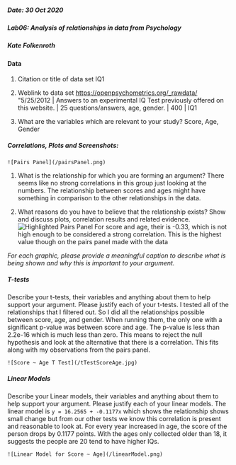 ##### Date: 30 Oct 2020
##### Lab06:  Analysis of relationships in data from Psychology
##### Kate Folkenroth

#### Data
 1. Citation or title of data set
    IQ1

 2. Weblink to data set
    https://openpsychometrics.org/_rawdata/
      "5/25/2012	| Answers to an experimental IQ Test previously offered on this website.
        | 25 questions/answers, age, gender. | 400 | IQ1

 3. What are the variables which are relevant to your study?
    Score, Age, Gender


##### Correlations, Plots and Screenshots:

    ![Pairs Panel](/pairsPanel.png)

 1. What is the relationship for which you are forming an argument?
    There seems like no strong correlations in this group just looking at the numbers. The relationship between scores and ages might have something in comparison to the other relationships in the data.

 2. What reasons do you have to believe that the relationship exists? Show and discuss plots, correlation results and related evidence.
    ![Highlighted Pairs Panel](/highlightedPairsPanel.jpg)
    For score and age, their is -0.33, which is not high enough to be considered a strong correlation. This is the highest value though on the pairs panel made with the data

  *For each graphic, please provide a meaningful caption to describe what is being shown and why this is important to your argument.*

##### T-tests

  Describe your t-tests, their variables and anything about them to help support your argument. Please justify each of your t-tests.
    I tested all of the relationships that I filtered out. So I did all the relationships possible between score, age, and gender. When running them, the only one with a significant p-value was between score and age. The p-value is less than 2.2e-16 which is much less than zero. This means to reject the null hypothesis and look at the alternative that there is a correlation. This fits along with my observations from the pairs panel.

    ![Score ~ Age T Test](/tTestScoreAge.jpg)

##### Linear Models

  Describe your Linear models, their variables and anything about them to help support your argument. Please justify each of your linear models.
    The linear model is `y = 16.2565 + -0.1177x` which shows the relationship shows small change but from our other tests we know this correlation is present and reasonable to look at. For every year increased in age, the score of the person drops by 0.1177 points. With the ages only collected older than 18, it suggests the people are 20 tend to have higher IQs. 

    ![Linear Model for Score ~ Age](/linearModel.png)
